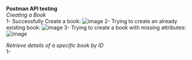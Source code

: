 **Postman API testing**\
*Creating a Book*\
1- Successfully Create a book:
![image](https://github.com/user-attachments/assets/09a59c40-b961-404f-a077-6a72e4bb17ba)
2- Trying to create an already existing book:
![image](https://github.com/user-attachments/assets/0b8e27d0-f49b-4ef0-abb7-d9b58b41205c)
3- Trying to create a book with missing attributes:
![image](https://github.com/user-attachments/assets/674b1725-26b6-4fcf-95b7-c5c50aa59c9f)

*Retrieve details of a specific book by ID*\
1-



